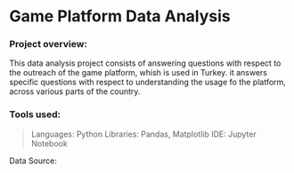 # Game Platform Data Analysis

### Project overview:
This data analysis project consists of answering questions with respect to the outreach of the game platform, whish is used in Turkey. it answers specific questions with respect to understanding
the usage fo the platform, across various parts of the country.

### Tools used: 
>Languages: Python
>Libraries: Pandas, Matplotlib
>IDE: Jupyter Notebook

Data Source: 
